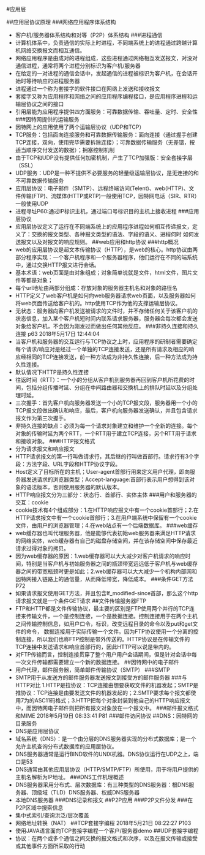 #应用层

##应用层协议原理
###网络应用程序体系结构
- 客户机/服务器体系结构和对等（P2P）体系结构
###进程通信
- 计算机体系中，负责通信的实际上时进程，不同端系统上的进程通过跨越计算机网络交换报文而相互通信。
- 网络应用程序是由成对的进程组成，这些进程通过网络相互发送报文，对没对通信进程，通常将两个进程分别标识为客户机/服务器
- 在给定的一对进程的通信会话中，发起通信的进程被标识为客户机，在会话开始时等待响应的进程服务器
- 进程通过一个称为套接字的软件接口在网络上发送和接收报文
- 套接字又称为应用程序和网络之间的应用程序编程接口，是应用程序进程和运输层协议之间的接口
- 引用层能为应用程序提供四方面服务：可靠数据传输、吞吐量、定时、安全性
###因特网提供的运输服务
- 因特网上的应用使用了两个运输层协议（UDP和TCP）
- TCP服务：包括面向连接服务和可靠数据传输服务：面向连接（通过握手创建TCP连接，双向，使用完毕需要拆除连接）；可靠数据传输服务（无差错，按适当顺序交付发送的数据）；拥塞控制机制
- 由于TCP和UDP没有提供任何加密机制，产生了TCP加强版：安全套接字层（SSL）
- UDP服务：UDP是一种不提供不必要服务的轻量级运输层协议，是无连接的和不可靠数据传输服务
- 应用层协议：电子邮件（SMTP）、远程终端访问(Telent)、web(HTTP)、文件传输(FTP)、流媒体(HTTP或RTP)一般使用TCP，因特网电话（SIR、RTR）一般使用UDP
- 进程寻址P60:通过IP标识主机，通过端口号标识目的主机上接收进程
###应用层协议
- 应用层协议定义了运行在不同端系统上的应用程序进程如何相互传递报文，定义了：交换的报文类型、各种报文类型的语法、字段的语义、进程何时 如何发送报文以及对报文的响应规则。
##web应用和http协议
###http概况
- web的应用层协议是超文本传输协议（HTTP），是web的核心。http协议由两部分程序实现：一个客户机程序和一个服务器程序，他们运行在不同的端系统中，通过交换HTTP报文进行会话。
- 基本术语：web页面是由对象组成；对象简单说就是文件，html文件，图片文件等都是对象；
- 每个url地址由两部分组成：存放对象的服务器主机名和对象的路径名
- HTTP定义了web客户机是如何向web服务器请求web页面，以及服务器如何将web页面传送给客户机的。http使用TCP作为他的支撑运输层协议。
- 无状态：服务器向客户机发送被请求的文件时，并不存储任何关于该客户机的状态信息，加入某个客户机短时间内联系请求服务器，服务器会每次都会发送对象给客户机，不会因为刚发过而做出任何其他反应。
###非持久连接和持久连接 p63 2018年5月17日 12:44:04
- 当客户机和服务器的交互运行与TCP协议之上时，应用程序的研制者需要确定每个请求/响应对是经过一个单独的TCP连接发送，还是所有请求及相应的响应经相同的TCP连接发送，前一种方法成为非持久性连接，后一种方法成为持久性连接。
- 默认情况下HTTP是持久性连接
- 往返时间（RTT）：一个小的分组从客户机到服务器再回到客户机所花费的时间，包括分组传播时延、分组在中间路由器和交换机上的排队时延以及分组处理时延。
- 三次握手：首先客户机向服务器发送一个小的TCP报文段，服务器用一个小的TCP报文段做出确认和响应，最后，客户机向服务器发送确认，并且包含请求报文作为第三次握手。
- 非持久连接的缺点：必须为每一个请求对象建立和维护一个全新的连接。每个对象的传输时延为两个RTT，一个RTT用于建立TCP连接，另个RTT用于请求和接收对象。
###HTTP报文格式
- 分为请求报文和响应报文
- HTTP请求报文的第一行叫做请求行，其后继的行叫做首部行。请求行有3个字段：方法字段、URL字段和HTTP协议字段。
- Host定义了目标所在的主机；User-agent首部行用来定义用户代理，即向服务器发送请求的浏览器类型；Accept-language:首部行表示用户想得到该对象的语法版本，否则使用服务器的默认版本。
- HTTP响应报文分为三部分：状态行、首部行、实体主体
###用户和服务器的交互：cookie
- cookie技术有4个组成部分：1.在HTTP响应报文中有一个cookie首部行；2.在HTTP请求报文中有一个cookie首部行；3.在用户端系统中保留有一个cookie文件，由用户的浏览器管理；4.在web站点有一个后端数据库。
###web缓存
 - web缓存器也叫代理服务器，他是能够代表初始web服务器来满足HTTP请求的网络实体，web缓存器有自己的磁盘存储空间，并在该存储空间中保存最近请求过得对象的拷贝。
 - 因为web缓存器的原因：1.web缓存器可以大大减少对客户机请求的响应时间，特别是当客户机与初始服务器之间的瓶颈带宽远远低于客户机与web缓存器之间的带宽瓶颈时更是如此；2.web缓存器可以大大减少一个机构内部网和
 因特网接入链路上的通信量，从而降低带宽，降低成本。
 ###条件GET方法 P72
 - 如果请求报文使用GET方法，并且包含If_modified-since首部，那么这个http请求报文就是一个条件GET请求
 ##文件传输服务器FTP
 - FTP和HTTP都是文件传输协议，最主要的区别是FTP使用两个并行的TCP连接来传输文件，一个是控制连接，一个是数据连接。控制连接用于在两个主机之间传输控制信息，如用户口令，标识，改变远程目录的命令以及put和get文件的命令，
 数据连接用于实际传输一个文件。因为FTP协议使用一个分离的控制连接，所以我们也称FTP控制是带外传送的。HTTP协议是在传输文件的TCP连接中发送请求和响应首部行的，因此HTTP可以说是带内的。
 - 对FTP传输而言，控制连接贯穿了整个用户用户会话期间，但是针对会话中每一次文件传输都需要建立一个新的数据连接。
##因特网中的电子邮件
- 用户代理，邮件服务器，简单邮件传输协议（SMTP）
###SMTP
- SMTP用于从发送方的邮件服务器发送报文到接受方的邮件服务器
###与HTTP对比
1.HTTP是拉协议：TCP连接由想要获取文件的机器发起；SMTP是推协议：TCP连接是由要发送文件的机器发起的；2.SMTP要求每个报文都使用7为的ASC11码格式；3.HTTP把每个对象封装到他自己的HTTP响应报文中，而因特网电子邮件则把所有报文对象放在一个报文中。
###邮件报文格式和MIME 2018年5月19日 08:33:41 P81
###邮件访问协议
##DNS：因特网的目录服务
- DNS是应用层协议
- 域名系统（DNS）：是一个由分层的DNS服务器实现的分布式数据库；是一个允许主机查询分布式数据库的应用层协议。
- DNS服务器通常是运行BIND软件的UNIX机器。DNS协议运行在UDP之上，端口是53
- DNS通常由其他应用层协议（HTTP/SMTP/FTP）所使用，用于将用户提供的主机名解析为IP地址。
###DNS工作机理概述
- DNS服务器采用分布式、层次数据库：有三种类型的DNS服务器：根DNS服务器、顶级域（TLD）DNS服务器、权威DNS服务器
- 本地DNS服务器
###DNS记录和报文
##P2P应用
###P2P文件分发
###在P2P区域中搜索信息
- 集中式索引/查询洪泛/层次覆盖
- 网络地址转换（NAT）
##TCP套接字编程 2018年5月21日 08:22:27 P103
- 使用JAVA语言面向TCP套接字编程一个客户/服务器demo
##UDP套接字编程
- 协议：在两个或多个通信之间交换的报文格式和次序，以及在报文传输或接受或其他事件方面所采取的行动